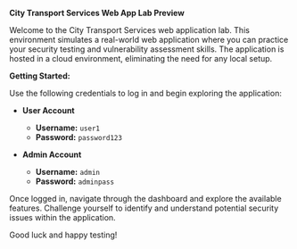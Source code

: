 **City Transport Services Web App Lab Preview**

Welcome to the City Transport Services web application lab. This environment simulates a real-world web application where you can practice your security testing and vulnerability assessment skills. The application is hosted in a cloud environment, eliminating the need for any local setup.

**Getting Started:**

Use the following credentials to log in and begin exploring the application:

- **User Account**
  - **Username:** `user1`
  - **Password:** `password123`

- **Admin Account**
  - **Username:** `admin`
  - **Password:** `adminpass`

Once logged in, navigate through the dashboard and explore the available features. Challenge yourself to identify and understand potential security issues within the application.

Good luck and happy testing!